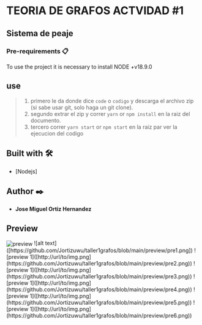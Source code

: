 # TEORIA DE GRAFOS ACTVIDAD #1

## Sistema de peaje


### Pre-requirements 📋

To use the project it is necessary to install NODE +v18.9.0

## use

> 1. primero le da donde dice `code` o `codigo` y descarga el archivo zip (si sabe usar git, solo haga un git clone).
> 2. segundo extrar el zip y correr `yarn` or `npm install` en la raiz del documento.
> 3. tercero correr `yarn start` or `npm start` en la raiz par ver la ejecucion del codigo

## Built with  🛠️
- [Nodejs]

## Author  ✒️
- **Jose Miguel Ortiz Hernandez**

## Preview

<img src="assests/preview.png" alt="preview" align="center">
![alt text]([https://github.com/Jortizuwu/taller1grafos/blob/main/preview/pre1.png])
![preview 1]([http://url/to/img.png](https://github.com/Jortizuwu/taller1grafos/blob/main/preview/pre2.png))
![preview 1]([http://url/to/img.png](https://github.com/Jortizuwu/taller1grafos/blob/main/preview/pre3.png))
![preview 1]([http://url/to/img.png](https://github.com/Jortizuwu/taller1grafos/blob/main/preview/pre4.png))
![preview 1]([http://url/to/img.png](https://github.com/Jortizuwu/taller1grafos/blob/main/preview/pre5.png))
![preview 1]([http://url/to/img.png](https://github.com/Jortizuwu/taller1grafos/blob/main/preview/pre6.png))

